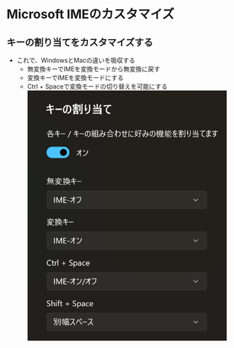 # Microsoft IMEのカスタマイズ
##  キーの割り当てをカスタマイズする
- これで、WindowsとMacの違いを吸収する
  - 無変換キーでIMEを変換モードから無変換に戻す
  - 変換キーでIMEを変換モードにする
  - Ctrl + Spaceで変換モードの切り替えを可能にする
  ![Key Customize](IMECustomize.png)

